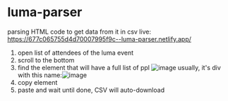# luma-parser
parsing HTML code to get data from it in csv
live: https://677c065755d4d70007995f9c--luma-parser.netlify.app/

1. open list of attendees of the luma event
2. scroll to the bottom
3. find the element that will have a full list of ppl
![image](https://github.com/user-attachments/assets/3596e704-7634-4639-a43b-a3e9ce5aa2c9)
usually, it's div with this name:![image](https://github.com/user-attachments/assets/81776012-63d2-4440-ad4e-dad67ed98c95)
5. copy element
6. paste and wait until done, CSV will auto-download

